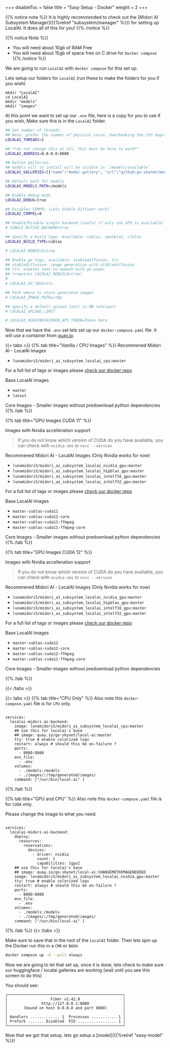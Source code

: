 
+++
disableToc = false
title = "Easy Setup - Docker"
weight = 2
+++

{{% notice note %}}
It is highly recommended to check out the [Midori AI Subsystem Manager]({{%relref "subsystem/manager" %}}) for setting up LocalAI. It does all of this for you!
{{% /notice %}}

{{% notice Note %}}
- You will need about 10gb of RAM Free
- You will need about 15gb of space free on C drive for ``Docker compose``
{{% /notice %}}

We are going to run `LocalAI` with `docker compose` for this set up.

Lets setup our folders for ``LocalAI`` (run these to make the folders for you if you wish)
```batch
mkdir "LocalAI"
cd LocalAI
mkdir "models"
mkdir "images"
```

At this point we want to set up our `.env` file, here is a copy for you to use if you wish, Make sure this is in the ``LocalAI`` folder.

```bash
## Set number of threads.
## Note: prefer the number of physical cores. Overbooking the CPU degrades performance notably.
LOCALAI_THREADS=2

## **do not change this at all, this must be here to work**
LOCALAI_ADDRESS=0.0.0.0:8080

## Define galleries.
## models will to install will be visible in `/models/available`
LOCALAI_GALLERIES=[{"name":"model-gallery", "url":"github:go-skynet/model-gallery/index.yaml"}, {"url": "github:go-skynet/model-gallery/huggingface.yaml","name":"huggingface"}]

## Default path for models
LOCALAI_MODELS_PATH=/models

## Enable debug mode
LOCALAI_DEBUG=true

## Disables COMPEL (Lets Stable Diffuser work)
LOCALAI_COMPEL=0

## Enable/Disable single backend (useful if only one GPU is available)
# SINGLE_ACTIVE_BACKEND=true

## Specify a build type. Available: cublas, openblas, clblas.
LOCALAI_BUILD_TYPE=cublas

# LOCALAI_REBUILD=true

## Enable go tags, available: stablediffusion, tts
## stablediffusion: image generation with stablediffusion
## tts: enables text-to-speech with go-piper 
## (requires LOCALAI_REBUILD=true)
#
# LOCALAI_GO_TAGS=tts

## Path where to store generated images
# LOCALAI_IMAGE_PATH=/tmp

## Specify a default upload limit in MB (whisper)
# LOCALAI_UPLOAD_LIMIT

# LOCALAI_HUGGINGFACEHUB_API_TOKEN=Token here
```


Now that we have the `.env` set lets set up our `docker-compose.yaml` file.
It will use a container from [quay.io](https://quay.io/repository/go-skynet/local-ai?tab=tags).

{{< tabs >}}
{{% tab title="Vanilla / CPU Images" %}}
Recommened Midori AI - LocalAI Images
- `lunamidori5/midori_ai_subsystem_localai_cpu:master`

For a full list of tags or images please [check our docker repo](https://hub.docker.com/r/lunamidori5/midori_ai_subsystem_localai_cpu/tags)

Base LocalAI Images
- `master`
- `latest`

Core Images - Smaller images without predownload python dependencies
{{% /tab %}}

{{% tab title="GPU Images CUDA 11" %}}

Images with Nvidia accelleration support

> If you do not know which version of CUDA do you have available, you can check with `nvidia-smi` or `nvcc --version`

Recommened Midori AI - LocalAI Images (Only Nvidia works for now)
- `lunamidori5/midori_ai_subsystem_localai_nvidia_gpu:master`
- `lunamidori5/midori_ai_subsystem_localai_hipblas_gpu:master`
- `lunamidori5/midori_ai_subsystem_localai_intelf16_gpu:master`
- `lunamidori5/midori_ai_subsystem_localai_intelf32_gpu:master`

For a full list of tags or images please [check our docker repo](https://hub.docker.com/r/lunamidori5/midori_ai_subsystem_localai_gpu/tags)

Base LocalAI Images
- `master-cublas-cuda11`
- `master-cublas-cuda11-core`
- `master-cublas-cuda11-ffmpeg`
- `master-cublas-cuda11-ffmpeg-core`

Core Images - Smaller images without predownload python dependencies
{{% /tab %}}

{{% tab title="GPU Images CUDA 12" %}}

Images with Nvidia accelleration support

> If you do not know which version of CUDA do you have available, you can check with `nvidia-smi` or `nvcc --version`

Recommened Midori AI - LocalAI Images (Only Nvidia works for now)
- `lunamidori5/midori_ai_subsystem_localai_nvidia_gpu:master`
- `lunamidori5/midori_ai_subsystem_localai_hipblas_gpu:master`
- `lunamidori5/midori_ai_subsystem_localai_intelf16_gpu:master`
- `lunamidori5/midori_ai_subsystem_localai_intelf32_gpu:master`

For a full list of tags or images please [check our docker repo](https://hub.docker.com/r/lunamidori5/midori_ai_subsystem_localai_gpu/tags)

Base LocalAI Images
- `master-cublas-cuda12`
- `master-cublas-cuda12-core`
- `master-cublas-cuda12-ffmpeg`
- `master-cublas-cuda12-ffmpeg-core`

Core Images - Smaller images without predownload python dependencies

{{% /tab %}}

{{< /tabs >}}

{{< tabs >}}
{{% tab title="CPU Only" %}}
Also note this `docker-compose.yaml` file is for `CPU` only.

```docker

services:
  localai-midori-ai-backend:
    image: lunamidori5/midori_ai_subsystem_localai_cpu:master
    ## use this for localai's base 
    ## image: quay.io/go-skynet/local-ai:master
    tty: true # enable colorized logs
    restart: always # should this be on-failure ?
    ports:
      - 8080:8080
    env_file:
      - .env
    volumes:
      - ./models:/models
      - ./images/:/tmp/generated/images/
    command: ["/usr/bin/local-ai" ]
```
{{% /tab %}}

{{% tab title="GPU and CPU" %}}
Also note this `docker-compose.yaml` file is for `CUDA` only.

Please change the image to what you need.

```docker

services:
  localai-midori-ai-backend:
    deploy:
      resources:
        reservations:
          devices:
            - driver: nvidia
              count: 1
              capabilities: [gpu]
    ## use this for localai's base 
    ## image: quay.io/go-skynet/local-ai:CHANGEMETOIMAGENEEDED
    image: lunamidori5/midori_ai_subsystem_localai_nvidia_gpu:master
    tty: true # enable colorized logs
    restart: always # should this be on-failure ?
    ports:
      - 8080:8080
    env_file:
      - .env
    volumes:
      - ./models:/models
      - ./images/:/tmp/generated/images/
    command: ["/usr/bin/local-ai" ]
```
{{% /tab %}}
{{< /tabs >}}


Make sure to save that in the root of the `LocalAI` folder. Then lets spin up the Docker run this in a `CMD` or `BASH`

```bash
docker compose up -d --pull always
```


Now we are going to let that set up, once it is done, lets check to make sure our huggingface / localai galleries are working (wait until you see this screen to do this)

You should see:
```
┌───────────────────────────────────────────────────┐
│                   Fiber v2.42.0                   │
│               http://127.0.0.1:8080               │
│       (bound on host 0.0.0.0 and port 8080)       │
│                                                   │
│ Handlers ............. 1  Processes ........... 1 │
│ Prefork ....... Disabled  PID ................. 1 │
└───────────────────────────────────────────────────┘
```

Now that we got that setup, lets go setup a [model]({{%relref "easy-model" %}})
